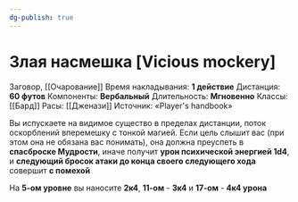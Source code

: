 ```yaml
---
dg-publish: true
---
```

# Злая насмешка [Vicious mockery]
Заговор, [[Очарование]]
Время накладывания: **1 действие**
Дистанция: **60 футов**
Компоненты: **Вербальный**
Длительность: **Мгновенно**
Классы: [[Бард]]
Расы: [[Дженази]]
Источник: «Player's handbook»

Вы испускаете на видимое существо в пределах дистанции, поток оскорблений вперемешку с тонкой магией. Если цель слышит вас (при этом она не обязана вас понимать), она должна преуспеть в **спасброске Мудрости**, иначе получит **урон психической энергией 1d4**, и **следующий бросок атаки до конца своего следующего хода** совершит **с помехой**
  
На **5-ом уровне** вы наносите **2к4**, **11-ом** - **3к4** и **17-ом** - **4к4 урона**